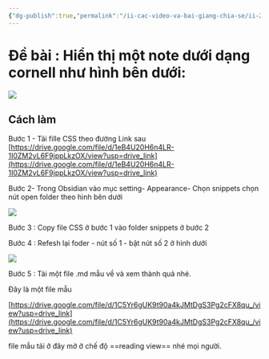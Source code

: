 ```yaml
---
{"dg-publish":true,"permalink":"/ii-cac-video-va-bai-giang-chia-se/ii-2-khac/hien-thi-note-o-dang-cornell/","dgPassFrontmatter":true,"noteIcon":"1","created":"","updated":""}
---
```


  

# Đề bài : Hiển thị một note dưới dạng cornell như hình bên dưới:

![](https://images.amplenote.com/0651b930-6c03-11ee-b7bc-129340ef962e/a70b1b7e-2d5d-40d3-a93c-71c845ea6d89.png)

  

## Cách làm

  

  

Bước 1 - Tải fille CSS theo đường Link sau [https://drive.google.com/file/d/1eB4U20H6n4LR-1I0ZM2vL6F9jppLkzOX/view?usp=drive_link](https://drive.google.com/file/d/1eB4U20H6n4LR-1I0ZM2vL6F9jppLkzOX/view?usp=drive_link)

Bước 2- Trong Obsidian vào mục setting- Appearance- Chọn snippets chọn nút open folder theo hình bên dưới

![](https://images.amplenote.com/0651b930-6c03-11ee-b7bc-129340ef962e/e7d2a022-3ecf-4539-838e-ad2edefa2f99.png)

  

Bước 3 : Copy file CSS ở bước 1 vào folder snippets ở bước 2
  

Bước 4 : Refesh lại foder - nút số 1 - bật nút số 2 ở hình dưới

![](https://images.amplenote.com/0651b930-6c03-11ee-b7bc-129340ef962e/63d9f9c8-1fbf-4c3e-8cff-86134895e7a8.png)

  

  

Bước 5 : Tải một file .md mẫu về và xem thành quả nhé.

  

Đây là một file mẫu

  

[https://drive.google.com/file/d/1C5Yr6gUK9t90a4kJMtDgS3Pg2cFX8qu_/view?usp=drive_link](https://drive.google.com/file/d/1C5Yr6gUK9t90a4kJMtDgS3Pg2cFX8qu_/view?usp=drive_link)

file mẫu tải ở đây mở ở chế độ ==reading view== nhé mọi người.